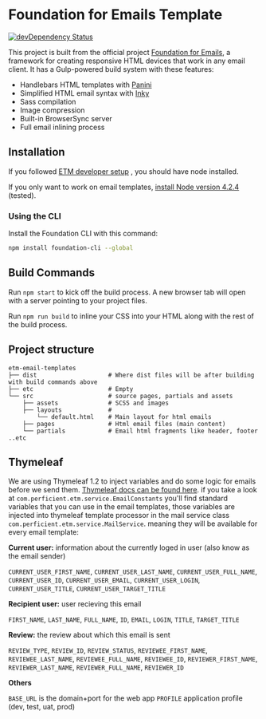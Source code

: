 # Foundation for Emails Template

[![devDependency Status](https://david-dm.org/zurb/foundation-emails-template/dev-status.svg)](https://david-dm.org/zurb/foundation-emails-template#info=devDependencies)


This project is built from the official project [Foundation for Emails](http://foundation.zurb.com/emails), a framework for creating responsive HTML devices that work in any email client. It has a Gulp-powered build system with these features:

- Handlebars HTML templates with [Panini](http://github.com/zurb/panini)
- Simplified HTML email syntax with [Inky](http://github.com/zurb/inky)
- Sass compilation
- Image compression
- Built-in BrowserSync server
- Full email inlining process

## Installation

If you followed [ETM developer setup](https://github.com/Perficient/ent-talent-mgmt/wiki/Developer-Setup) , you should have node installed.

If you only want to work on email templates, [install Node version 4.2.4](https://nodejs.org/download/release/v4.2.4/) (tested).

### Using the CLI

Install the Foundation CLI with this command:

```bash
npm install foundation-cli --global
```

## Build Commands

Run `npm start` to kick off the build process. A new browser tab will open with a server pointing to your project files.

Run `npm run build` to inline your CSS into your HTML along with the rest of the build process.

## Project structure
    etm-email-templates
    ├── dist                    # Where dist files will be after building with build commands above
    ├── etc                     # Empty
    └── src                     # source pages, partials and assets
        ├── assets              # SCSS and images
        ├── layouts             # 
            └── default.html    # Main layout for html emails
        ├── pages               # Html email files (main content)
        └── partials            # Email html fragments like header, footer ..etc
        
## Thymeleaf
We are using Thymeleaf 1.2 to inject variables and do some logic for emails before we send them. [Thymeleaf docs can be found here](http://www.thymeleaf.org/doc/tutorials/2.1/usingthymeleaf.html#dialects-the-standard-dialect).
if you take a look at `com.perficient.etm.service.EmailConstants` you'll find standard variables that you can use in the email templates, those variables are injected into thymeleaf template processor in the mail service class `com.perficient.etm.service.MailService`. meaning they will be available for every email template:

**Current user:** information about the currently loged in user (also know as the email sender)

`CURRENT_USER_FIRST_NAME`, `CURRENT_USER_LAST_NAME`, `CURRENT_USER_FULL_NAME`, `CURRENT_USER_ID`, `CURRENT_USER_EMAIL`, `CURRENT_USER_LOGIN`, `CURRENT_USER_TITLE`, `CURRENT_USER_TARGET_TITLE`

**Recipient user:** user recieving this email

 `FIRST_NAME`, `LAST_NAME`, `FULL_NAME`, `ID`, `EMAIL`, `LOGIN`, `TITLE`, `TARGET_TITLE`

**Review:** the review about which this email is sent

`REVIEW_TYPE`, `REVIEW_ID`, `REVIEW_STATUS`, `REVIEWEE_FIRST_NAME`, `REVIEWEE_LAST_NAME`, `REVIEWEE_FULL_NAME`, `REVIEWEE_ID`, `REVIEWER_FIRST_NAME`, `REVIEWER_LAST_NAME`, `REVIEWER_FULL_NAME`, `REVIEWER_ID`

**Others**

`BASE_URL` is the domain+port for the web app
`PROFILE` application profile (dev, test, uat, prod)


